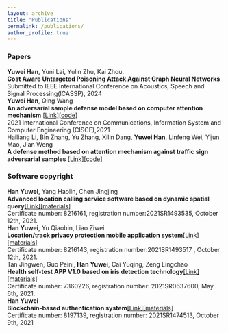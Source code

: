 ```yaml
---
layout: archive
title: "Publications"
permalink: /publications/
author_profile: true
---
```


### Papers
 **Yuwei Han**, Yuni Lai, Yulin Zhu, Kai Zhou. <br> 
  **Cost Aware Untargeted Poisoning Attack Against Graph Neural Networks**<br>
  Submitted to IEEE International Conference on Acoustics, Speech and Signal Processing(ICASSP), 2024<br>
**Yuwei Han**, Qing Wang <br>
  **An adversarial sample defense model based on computer attention mechanism** [[Link]](https://ieeexplore.ieee.org/abstract/document/9446015)[[code]](https://github.com/judy12345/ad-sample) <br>
  2021 International Conference on Communications, Information System and Computer Engineering (CISCE),2021<br>
  Hailiang Li, Bin Zhang, Yu Zhang, Xilin Dang, **Yuwei Han**, Linfeng Wei, Yijun Mao, Jian Weng <br>
  **A defense method based on attention mechanism against traffic sign adversarial samples**  [[Link]](https://www.sciencedirect.com/science/article/pii/S1566253521001056)[[code]](https://github.com/judy12345/ad-sample) <br>
### Software copyright

**Han Yuwei**, Yang Haolin, Chen Jingjing<br> 
**Advanced location calling service software based on dynamic spatial query**[[Link]](https://github.com/judy12345/Yuwei.github.io/blob/master/files/%E5%BC%A0-----%E9%9F%A9%E9%9B%A8%E8%96%87%EF%BC%9B%E6%9D%A8%E6%98%8A%E9%9C%96%EF%BC%9B%E9%99%88%E6%99%B6%E6%99%B6(1)_1.jpg)[[materials]](https://github.com/judy12345/Yuwei.github.io/tree/master/files/1)<br>
Certificate number: 8216161, registration number:2021SR1493535, October 12th, 2021.<br>
 **Han Yuwei**, Yu Qiaobin, Liao Ziwei<br>
 **Location/track privacy protection mobile application system**[[Link]](https://github.com/judy12345/Yuwei.github.io/blob/master/files/img-X28182852_1.jpg)[[materials]](https://github.com/judy12345/Yuwei.github.io/tree/master/files/2) <br>
 Certificate number: 8216143, registration number:2021SR1493517 , October 12th, 2021.<br>
Tan Jingwen, Guo Peini, **Han Yuwei**, Cai Yuqing, Zeng Lingchao<br>
**Health self-test APP V1.0 based on iris detection technology**[[Link]](https://ieeexplore.ieee.org/abstract/document/9446015)[[materials]](https://github.com/judy12345/Yuwei.github.io/blob/master/files/%E8%BD%AF%E8%91%97.jpg)<br>
Certificate number: 7360226, registration number: 2021SR0637600, May 6th, 2021.<br>
**Han Yuwei**<br>
**Blockchain-based authentication system**[[Link]](https://github.com/judy12345/Yuwei.github.io/blob/master/files/%E5%BC%A0-----%E9%9F%A9%E9%9B%A8%E8%96%87(2)_1.jpg)[[materials]](https://github.com/judy12345/Yuwei.github.io/tree/master/files/3)<br>
Certificate number: 8197139, registration number: 2021SR1474513, October 9th, 2021<br>

<!--
{% if author.googlescholar %}
  You can also find my articles on <u><a href="{{author.googlescholar}}">my Google Scholar profile</a>.</u>
{% endif %}

{% include base_path %}

{% for post in site.publications reversed %}
  {% include archive-single.html %}
{% endfor %}
-->
